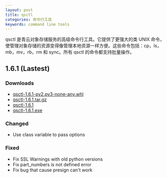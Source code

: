 ```yaml
---
layout: post
title: qsctl
categories: 命令行工具
keywords: command line tools
---
```


qsctl 是青云对象存储服务的高级命令行工具。它提供了更强大的类 UNIX 命令，使管理对象存储的资源变得像管理本地资源一样方便。这些命令包括：cp，ls，mb，mv，rb，rm 和 sync。所有 qsctl 的命令都支持批量操作。

## 1.6.1 (Lastest)

### Downloads

- [qsctl-1.6.1-py2.py3-none-any.whl](https://pek3a.qingstor.com/releases-qs/qsctl/qsctl-1.6.1-py2.py3-none-any.whl)
- [qsctl-1.6.1.tar.gz](https://pek3a.qingstor.com/releases-qs/qsctl/qsctl-1.6.1.tar.gz)
- [qsctl-1.6.1](https://pek3a.qingstor.com/releases-qs/qsctl/qsctl-1.6.1)
- [qsctl-1.6.1.exe](https://pek3a.qingstor.com/releases-qs/qsctl/qsctl-1.6.1.exe)

### Changed

- Use class variable to pass options

### Fixed

- Fix SSL Warnings with old python versions
- Fix part_numbers is not defined error
- Fix bug that cause presign can't work
